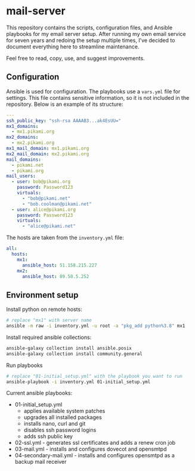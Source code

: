 # mail-server

This repository contains the scripts, configuration files, and Ansible playbooks for my email server setup. After running my own email service for seven years and redoing the setup multiple times, I've decided to document everything here to streamline maintenance.

Feel free to read, copy, use, and suggest improvements.

## Configuration

Ansible is used for configuration. The playbooks use a `vars.yml` file for settings. This file contains sensitive information, so it is not included in the repository. Below is an example of its structure:

```yml
---
ssh_public_key: "ssh-rsa AAAAB3...ak4EsUU="
mx1_domains:
  - mx1.pikami.org
mx2_domains:
  - mx2.pikami.org
mx1_mail_domain: mx1.pikami.org
mx2_mail_domain: mx2.pikami.org
mail_domains:
  - pikami.net
  - pikami.org
mail_users:
  - user: bob@pikami.org
    password: Password123
    virtuals:
      - "bob@pikami.net"
      - "bob.coolman@pikami.net"
  - user: alice@pikami.org
    password: Password123
    virtuals:
      - "alice@pikami.net"
```

The hosts are taken from the `inventory.yml` file:

```yml
all:
  hosts:
    mx1:
      ansible_host: 51.158.215.227
    mx2:
      ansible_host: 89.58.5.252
```

## Environment setup

Install python on remote hosts:

```sh
# replace "mx1" with server name
ansible -m raw -i inventory.yml -u root -a "pkg_add python%3.8" mx1
```

Install required ansible collections:

```sh
ansible-galaxy collection install ansible.posix
ansible-galaxy collection install community.general
```

Run playbooks

```sh
# replace "01-initial_setup.yml" with the playbook you want to run
ansible-playbook -i inventory.yml 01-initial_setup.yml
```

Current ansible playbooks:

- 01-initial_setup.yml
  - applies available system patches
  - upgrades all installed packages
  - installs nano, curl and git
  - disables ssh password logins
  - adds ssh public key
- 02-ssl.yml - generates ssl certificates and adds a renew cron job
- 03-mail.yml - installs and configures dovecot and opensmtpd
- 04-secondary-mail.yml - installs and configures opensmtpd as a backup mail receiver
